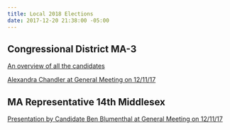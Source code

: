 ```yaml
---
title: Local 2018 Elections
date: 2017-12-20 21:38:00 -05:00
---
```


## Congressional District MA-3

[An overview of all the candidates](https://docs.google.com/presentation/d/1U4vfvlHfxJlbSxCuq8muFvahNwaD7yzgzgYcRJjV7gA/edit#slide=id.g2a5734a2c3_0_0)

[Alexandra Chandler at General Meeting on 12/11/17](https://youtu.be/HQba51Ncvjo) 

## MA Representative 14th Middlesex 

[Presentation by Candidate Ben Blumenthal at General Meeting on 12/11/17
](https://youtu.be/rBF8WGN0Jp0)
